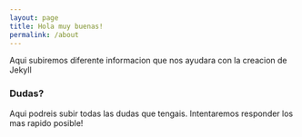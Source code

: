 ```yaml
---
layout: page
title: Hola muy buenas!
permalink: /about
---
```


Aqui subiremos diferente informacion que nos ayudara con la creacion de Jekyll

### Dudas?

Aqui podreis subir todas las dudas que tengais. Intentaremos responder los mas rapido posible!
